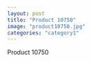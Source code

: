 ```yaml
---
layout: post
title: "Product 10750"
image: "product10750.jpg"
categories: "category1"
---
```

Product 10750
